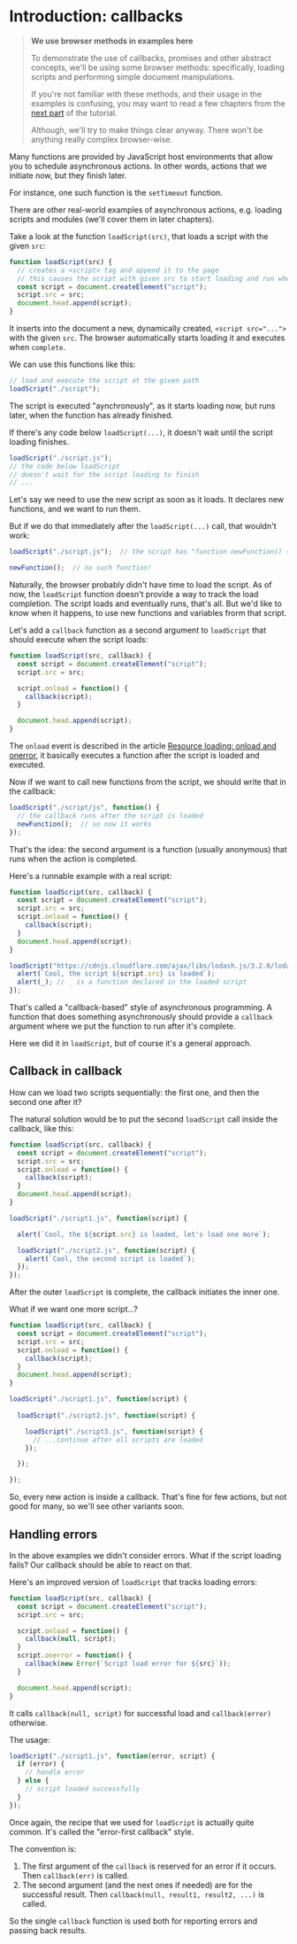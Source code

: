 # Introduction: callbacks

> **We use browser methods in examples here**
> 
> To demonstrate the use of callbacks, promises and other abstract concepts, we'll be using some browser methods: specifically, loading scripts and performing simple document manipulations.
> 
> If you're not familiar with these methods, and their usage in the examples is confusing, you may want to read a few chapters from the [next part](https://javascript.info/document) of the tutorial.
> 
> Although, we'll try to make things clear anyway. There won't be anything really complex browser-wise.

Many functions are provided by JavaScript host environments that allow you to schedule asynchronous actions. In other words, actions that we initiate now, but they finish later.

For instance, one such function is the `setTimeout` function.

There are other real-world examples of asynchronous actions, e.g. loading scripts and modules (we'll cover them in later chapters).

Take a look at the function `loadScript(src)`, that loads a script with the given `src`:

```javascript
function loadScript(src) {
  // creates a <script> tag and append it to the page
  // this causes the script with given src to start loading and run when complete
  const script = document.createElement("script");
  script.src = src;
  document.head.append(script);
}
```

It inserts into the document a new, dynamically created, `<script src="...">` with the given `src`. The browser automatically starts loading it and executes when `complete`.

We can use this functions like this:

```javascript
// load and execute the script at the given path
loadScript("./script");
```

The script is executed "aynchronously", as it starts loading now, but runs later, when the function has already finished.

If there's any code below `loadScript(...)`, it doesn't wait until the script loading finishes.

```javascript
loadScript("./script.js");
// the code below loadScript
// doesn't wait for the script loading to finish
// ...
```

Let's say we need to use the new script as soon as it loads. It declares new functions, and we want to run them.

But if we do that immediately after the `loadScript(...)` call, that wouldn't work:

```javascript
loadScript("./script.js");  // the script has "function newFunction() { ... }"

newFunction();  // no such function!
```

Naturally, the browser probably didn't have time to load the script. As of now, the `loadScript` function doesn't provide a way to track the load completion. The script loads and eventually runs, that's all. But we'd like to know when it happens, to use new functions and variables frorm that script.

Let's add a `callback` function as a second argument to `loadScript` that should execute when the script loads:

```javascript
function loadScript(src, callback) {
  const script = document.createElement("script");
  script.src = src;

  script.onload = function() {
    callback(script);
  }

  document.head.append(script);
}
```

The `onload` event is described in the article [Resource loading: onload and onerror](https://javascript.info/onload-onerror#loading-a-script), it basically executes a function after the script is loaded and executed.

Now if we want to call new functions from the script, we should write that in the callback:

```javascript
loadScript("./script/js", function() {
  // the callback runs after the script is loaded
  newFunction();  // so now it works
});
```

That's the idea: the second argument is a function (usually anonymous) that runs when the action is completed.

Here's a runnable example with a real script:

```javascript
function loadScript(src, callback) {
  const script = document.createElement("script");
  script.src = src;
  script.onload = function() {
    callback(script);
  }
  document.head.append(script);
}

loadScript("https://cdnjs.cloudflare.com/ajax/libs/lodash.js/3.2.0/lodash.js", function(script) {
  alert(`Cool, the script ${script.src} is loaded`);
  alert(_); // _ is a function declared in the loaded script
});
```

That's called a "callback-based" style of asynchronous programming. A function that does something asynchronously should provide a `callback` argument where we put the function to run after it's complete.

Here we did it in `loadScript`, but of course it's a general approach.

## Callback in callback

How can we load two scripts sequentially: the first one, and then the second one after it?

The natural solution would be to put the second `loadScript` call inside the callback, like this:

```javascript
function loadScript(src, callback) {
  const script = document.createElement("script");
  script.src = src;
  script.onload = function() {
    callback(script);
  }
  document.head.append(script);
}

loadScript("./script1.js", function(script) {

  alert(`Cool, the ${script.src} is loaded, let's load one more`);

  loadScript("./script2.js", function(script) {
    alert(`Cool, the second script is loaded`);
  });
});
```

After the outer `loadScript` is complete, the callback initiates the inner one.

What if we want one more script...?

```javascript
function loadScript(src, callback) {
  const script = document.createElement("script");
  script.src = src;
  script.onload = function() {
    callback(script);
  } 
  document.head.append(script);
}

loadScript("./script1.js", function(script) {
  
  loadScript("./script2.js", function(script) {

    loadScript("./script3.js", function(script) {
      // ...continue after all scripts are loaded
    });

  });

});
```

So, every new action is inside a callback. That's fine for few actions, but not good for many, so we'll see other variants soon.

## Handling errors

In the above examples we didn't consider errors. What if the script loading fails? Our callback should be able to react on that.

Here's an improved version of `loadScript` that tracks loading errors:

```javascript
function loadScript(src, callback) {
  const script = document.createElement("script");
  script.src = src;

  script.onload = function() {
    callback(null, script);
  }
  script.onerror = function() {
    callback(new Error(`Script load error for ${src}`));
  }

  document.head.append(script);
}
```

It calls `callback(null, script)` for successful load and `callback(error)` otherwise.

The usage:

```javascript
loadScript("./script1.js", function(error, script) {
  if (error) {
    // handle error
  } else {
    // script loaded successfully
  }
});
```

Once again, the recipe that we used for `loadScript` is actually quite common. It's called the "error-first callback" style.

The convention is:

1. The first argument of the `callback` is reserved for an error if it occurs. Then `callback(err)` is called.
2. The second argument (and the next ones if needed) are for the successful result. Then `callback(null, result1, result2, ...)` is called.

So the single `callback` function is used both for reporting errors and passing back results.
